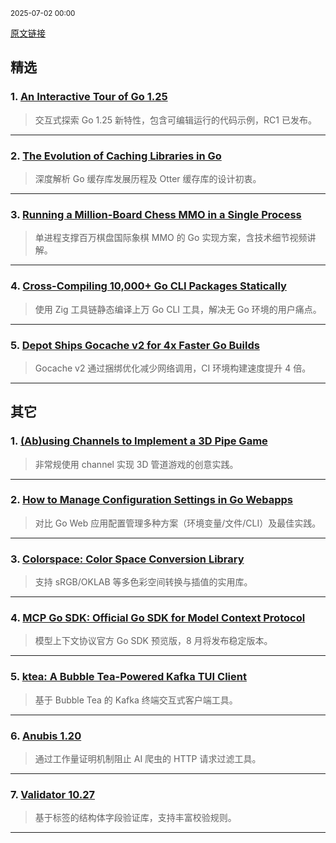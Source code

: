 <sub>2025-07-02 00:00</sub>


[原文链接](https://golangweekly.com/issues/560)


## 精选

### 1. [An Interactive Tour of Go 1.25](https://golangweekly.com/link/171237/rss)
> 交互式探索 Go 1.25 新特性，包含可编辑运行的代码示例，RC1 已发布。

---

### 2. [The Evolution of Caching Libraries in Go](https://golangweekly.com/link/171241/rss)
> 深度解析 Go 缓存库发展历程及 Otter 缓存库的设计初衷。

---

### 3. [Running a Million-Board Chess MMO in a Single Process](https://golangweekly.com/link/171243/rss)
> 单进程支撑百万棋盘国际象棋 MMO 的 Go 实现方案，含技术细节视频讲解。

---

### 4. [Cross-Compiling 10,000+ Go CLI Packages Statically](https://golangweekly.com/link/171250/rss)
> 使用 Zig 工具链静态编译上万 Go CLI 工具，解决无 Go 环境的用户痛点。

---

### 5. [Depot Ships Gocache v2 for 4x Faster Go Builds](https://golangweekly.com/link/171251/rss)
> Gocache v2 通过捆绑优化减少网络调用，CI 环境构建速度提升 4 倍。

---

## 其它

### 1. [(Ab)using Channels to Implement a 3D Pipe Game](https://golangweekly.com/link/171245/rss)
> 非常规使用 channel 实现 3D 管道游戏的创意实践。

---

### 2. [How to Manage Configuration Settings in Go Webapps](https://golangweekly.com/link/171246/rss)
> 对比 Go Web 应用配置管理多种方案（环境变量/文件/CLI）及最佳实践。

---

### 3. [Colorspace: Color Space Conversion Library](https://golangweekly.com/link/171249/rss)
> 支持 sRGB/OKLAB 等多色彩空间转换与插值的实用库。

---

### 4. [MCP Go SDK: Official Go SDK for Model Context Protocol](https://golangweekly.com/link/171252/rss)
> 模型上下文协议官方 Go SDK 预览版，8 月将发布稳定版本。

---

### 5. [ktea: A Bubble Tea-Powered Kafka TUI Client](https://golangweekly.com/link/171253/rss)
> 基于 Bubble Tea 的 Kafka 终端交互式客户端工具。

---

### 6. [Anubis 1.20](https://golangweekly.com/link/171254/rss)
> 通过工作量证明机制阻止 AI 爬虫的 HTTP 请求过滤工具。

---

### 7. [Validator 10.27](https://golangweekly.com/link/171255/rss)
> 基于标签的结构体字段验证库，支持丰富校验规则。

---
    